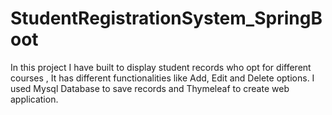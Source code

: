# StudentRegistrationSystem_SpringBoot
In this project I have built to display student records who opt for different courses , It has different functionalities like Add, Edit and Delete options. I used Mysql Database to save records and Thymeleaf to create web application.
